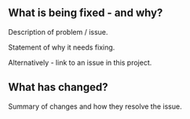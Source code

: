 ## What is being fixed - and why?

Description of problem / issue.

Statement of why it needs fixing.

Alternatively - link to an issue in this project.

## What has changed?

Summary of changes and how they resolve the issue.
